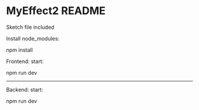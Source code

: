 
# MyEffect2 README 

Sketch file included

Install node_modules:

npm install

Frontend:
start:

npm run dev

___________________________________________


Backend: 
start: 

npm run dev
